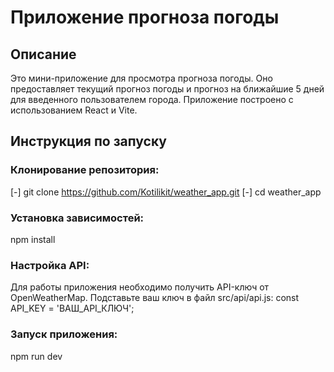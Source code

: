 # Приложение прогноза погоды

## Описание

Это мини-приложение для просмотра прогноза погоды. Оно предоставляет текущий прогноз погоды и прогноз на ближайшие 5 дней для введенного пользователем города. Приложение построено с использованием React и Vite.

## Инструкция по запуску

### Клонирование репозитория:

[-] git clone https://github.com/Kotilikit/weather_app.git
[-] cd weather_app

### Установка зависимостей:

npm install

### Настройка API:

Для работы приложения необходимо получить API-ключ от OpenWeatherMap. Подставьте ваш ключ в файл src/api/api.js: 
const API_KEY = 'ВАШ_API_КЛЮЧ';

### Запуск приложения:

npm run dev



